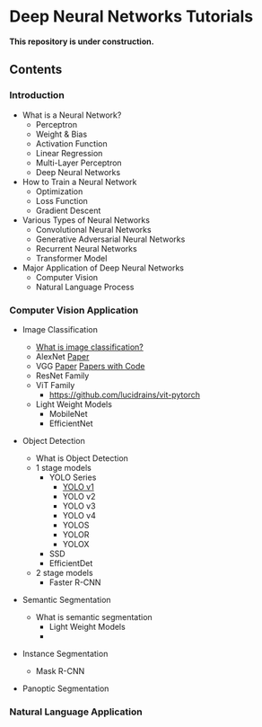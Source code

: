 # Deep Neural Networks Tutorials 

**This repository is under construction.**

## Contents 
### Introduction 
- What is a Neural Network?
  - Perceptron
  - Weight & Bias
  - Activation Function 
  - Linear Regression
  - Multi-Layer Perceptron  
  - Deep Neural Networks 
- How to Train a Neural Network
  - Optimization 
  - Loss Function 
  - Gradient Descent 
- Various Types of Neural Networks 
  - Convolutional Neural Networks
  - Generative Adversarial Neural Networks 
  - Recurrent Neural Networks
  - Transformer Model 
- Major Application of Deep Neural Networks 
  - Computer Vision 
  - Natural Language Process 
  
### Computer Vision Application
- Image Classification 
  - [What is image classification?](https://www.thinkautomation.com/eli5/eli5-what-is-image-classification-in-deep-learning/#:~:text=Image%20classification%20is%20where%20a%20computer%20can%20analyse%20an%20image%20and%20identify%20the%20%E2%80%98class%E2%80%99%20the%20image%20falls%20under.%20(Or%20a%20probability%20of%20the%20image%20being%20part%20of%20a%20%E2%80%98class%E2%80%99.)%20A%20class%20is%20essentially%20a%20label%2C%20for%20instance%2C%20%E2%80%98car%E2%80%99%2C%20%E2%80%98animal%E2%80%99%2C%20%E2%80%98building%E2%80%99%20and%20so%20on.%C2%A0)
  - AlexNet [Paper](https://proceedings.neurips.cc/paper/2012/file/c399862d3b9d6b76c8436e924a68c45b-Paper.pdf) 
  - VGG [Paper](https://arxiv.org/abs/1409.1556) [Papers with Code](https://paperswithcode.com/method/vgg)
  - ResNet Family 
  - ViT Family 
    - https://github.com/lucidrains/vit-pytorch 
  - Light Weight Models 
    - MobileNet 
    - EfficientNet 
- Object Detection 
  - What is Object Detection 
  - 1 stage models 
    - YOLO Series 
      - [YOLO v1](https://arxiv.org/abs/1506.02640)
      - YOLO v2 
      - YOLO v3 
      - YOLO v4 
      - YOLOS
      - YOLOR 
      - YOLOX
    - SSD 
    - EfficientDet 
  - 2 stage models 
    - Faster R-CNN 
    

- Semantic Segmentation 
  - What is semantic segmentation 
    - Light Weight Models  
    - 
- Instance Segmentation 
  - Mask R-CNN 
- Panoptic Segmentation 

### Natural Language Application
  
 

